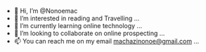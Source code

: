 - 👋 Hi, I’m @Nonoemac
- 👀 I’m interested in reading and Travelling ...
- 🌱 I’m currently learning online technology  ...
- 💞️ I’m looking to collaborate on online prospecting ...
- 📫 You can reach me on my email machazinonoe@gmail.com ...

<!---
Nonoemac/Nonoemac is a ✨ special ✨ repository because its `README.md` (this file) appears on your GitHub profile.
You can click the Preview link to take a look at your change
